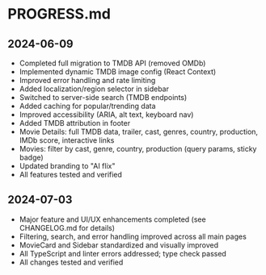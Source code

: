 # PROGRESS.md

## 2024-06-09
- Completed full migration to TMDB API (removed OMDb)
- Implemented dynamic TMDB image config (React Context)
- Improved error handling and rate limiting
- Added localization/region selector in sidebar
- Switched to server-side search (TMDB endpoints)
- Added caching for popular/trending data
- Improved accessibility (ARIA, alt text, keyboard nav)
- Added TMDB attribution in footer
- Movie Details: full TMDB data, trailer, cast, genres, country, production, IMDb score, interactive links
- Movies: filter by cast, genre, country, production (query params, sticky badge)
- Updated branding to "AI flix"
- All features tested and verified 

## 2024-07-03
- Major feature and UI/UX enhancements completed (see CHANGELOG.md for details)
- Filtering, search, and error handling improved across all main pages
- MovieCard and Sidebar standardized and visually improved
- All TypeScript and linter errors addressed; type check passed
- All changes tested and verified 